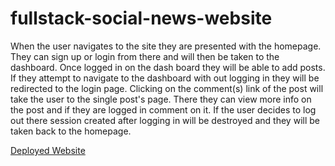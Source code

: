 # fullstack-social-news-website
When the user navigates to the site they are presented with the homepage.
They can sign up or login from there and will then be taken to the dashboard.
Once logged in on the dash board they will be able to add posts.
If they attempt to navigate to the dashboard with out logging in they will
be redirected to the login page. Clicking on the comment(s) link of the
post will take the user to the single post's page. There they can view
more info on the post and if they are logged in comment on it.
If the user decides to log out there session created after logging in
will be destroyed and they will be taken back to the homepage.

[Deployed Website](https://safe-wave-99783.herokuapp.com/)
